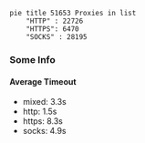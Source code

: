 
```mermaid
pie title 51653 Proxies in list
    "HTTP" : 22726
    "HTTPS": 6470
    "SOCKS" : 28195
```

### Some Info
#### Average Timeout

- mixed: 3.3s
- http: 1.5s
- https: 8.3s
- socks: 4.9s